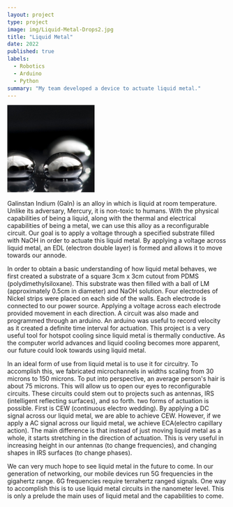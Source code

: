 ```yaml
---
layout: project
type: project
image: img/Liquid-Metal-Drops2.jpg
title: "Liquid Metal"
date: 2022
published: true
labels:
  - Robotics
  - Arduino
  - Python
summary: "My team developed a device to actuate liquid metal."
---
```

<img width="200px" class="rounded float-start pe-4" src="../img/Liquid-Metal-Drops2.jpg">

Galinstan Indium (GaIn) is an alloy in which is liquid at room temperature. Unlike its adversary, Mercury, it is non-toxic to humans. With the physical capabilities of being a liquid, along with the thermal and electrical capabilities of being a metal, we can use this alloy as a reconfigurable circuit. Our goal is to apply a voltage through a specified substrate filled with NaOH in order to actuate this liquid metal. By applying a voltage across liquid metal, an EDL (electron double layer) is formed and allows it to move towards our annode.

In order to obtain a basic understanding of how liquid metal behaves, we first created a substrate of a square 3cm x 3cm cutout from PDMS (polydimethylsiloxane). This substrate was then filled with a ball of LM (approximately 0.5cm in diameter) and NaOH solution. Four electrodes of Nickel strips were placed on each side of the walls. Each electrode is connected to our power source. Applying a voltage across each electrode provided movement in each direction. A circuit was also made and programmed through an arduino. An arduino was useful to record velocity as it created a definite time interval for actuation. This project is a very useful tool for hotspot cooling since liquid metal is thermally conductive. As the computer world advances and liquid cooling becomes more apparent, our future could look towards using liquid metal.

In an ideal form of use from liquid metal is to use it for circuitry. To accomplish this, we fabricated microchannels in widths scaling from 30 microns to 150 microns. To put into perspective, an average person's hair is about 75 microns. This will allow us to open our eyes to reconfigurable circuits. These circuits could stem out to projects such as antennas, IRS (intelligent reflecting surfaces), and so forth. two forms of actuation is possible. First is CEW (continuous electro wedding). By applying a DC signal across our liquid metal, we are able to achieve CEW. However, if we apply a AC signal across our liquid metal, we achieve ECA(electro capillary action). The main difference is that instead of just moving liquid metal as a whole, it starts stretching in the direction of actuation. This is very useful in increasing height in our antennas (to change frequencies), and changing shapes in IRS surfaces (to change phases).

We can very much hope to see liquid metal in the future to come. In our generation of networking, our mobile devices run 5G frequencies in the gigahertz range. 6G frequencies require terrahertz ranged signals. One way to accomplish this is to use liquid metal circuits in the nanometer level. This is only a prelude the main uses of liquid metal and the capabilities to come.
